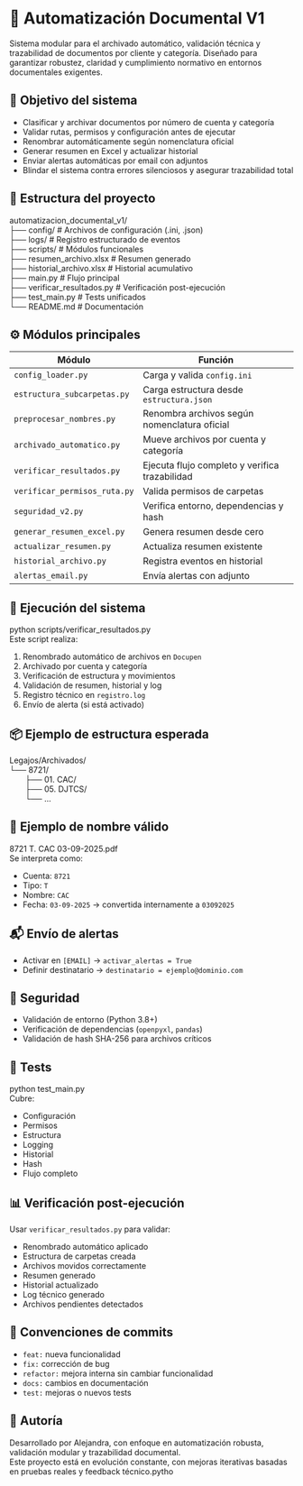 # 📘 Automatización Documental V1
Sistema modular para el archivado automático, validación técnica y trazabilidad de documentos por cliente y categoría. Diseñado para garantizar robustez, claridad y cumplimiento normativo en entornos documentales exigentes.

## 🚀 Objetivo del sistema
- Clasificar y archivar documentos por número de cuenta y categoría  
- Validar rutas, permisos y configuración antes de ejecutar  
- Renombrar automáticamente según nomenclatura oficial  
- Generar resumen en Excel y actualizar historial  
- Enviar alertas automáticas por email con adjuntos  
- Blindar el sistema contra errores silenciosos y asegurar trazabilidad total  

## 🧩 Estructura del proyecto
automatizacion_documental_v1/  
├── config/                  # Archivos de configuración (.ini, .json)  
├── logs/                   # Registro estructurado de eventos  
├── scripts/                # Módulos funcionales  
├── resumen_archivo.xlsx    # Resumen generado  
├── historial_archivo.xlsx  # Historial acumulativo  
├── main.py                 # Flujo principal  
├── verificar_resultados.py # Verificación post-ejecución  
├── test_main.py            # Tests unificados  
└── README.md               # Documentación  

## ⚙️ Módulos principales
| Módulo                        | Función |
|------------------------------|---------|
| `config_loader.py`           | Carga y valida `config.ini` |
| `estructura_subcarpetas.py`  | Carga estructura desde `estructura.json` |
| `preprocesar_nombres.py`     | Renombra archivos según nomenclatura oficial |
| `archivado_automatico.py`    | Mueve archivos por cuenta y categoría |
| `verificar_resultados.py`    | Ejecuta flujo completo y verifica trazabilidad |
| `verificar_permisos_ruta.py` | Valida permisos de carpetas |
| `seguridad_v2.py`            | Verifica entorno, dependencias y hash |
| `generar_resumen_excel.py`   | Genera resumen desde cero |
| `actualizar_resumen.py`      | Actualiza resumen existente |
| `historial_archivo.py`       | Registra eventos en historial |
| `alertas_email.py`           | Envía alertas con adjunto |

## 🧪 Ejecución del sistema
python scripts/verificar_resultados.py  
Este script realiza:  
1. Renombrado automático de archivos en `Docupen`  
2. Archivado por cuenta y categoría  
3. Verificación de estructura y movimientos  
4. Validación de resumen, historial y log  
5. Registro técnico en `registro.log`  
6. Envío de alerta (si está activado)  

## 📦 Ejemplo de estructura esperada
Legajos/Archivados/  
└── 8721/  
  ├── 01. CAC/  
  ├── 05. DJTCS/  
  └── ...  

## 🧠 Ejemplo de nombre válido
8721 T. CAC 03-09-2025.pdf  
Se interpreta como:  
- Cuenta: `8721`  
- Tipo: `T`  
- Nombre: `CAC`  
- Fecha: `03-09-2025` → convertida internamente a `03092025`  

## 📬 Envío de alertas
- Activar en `[EMAIL]` → `activar_alertas = True`  
- Definir destinatario → `destinatario = ejemplo@dominio.com`  

## 🔐 Seguridad
- Validación de entorno (Python 3.8+)  
- Verificación de dependencias (`openpyxl`, `pandas`)  
- Validación de hash SHA-256 para archivos críticos  

## 🧪 Tests
python test_main.py  
Cubre:  
- Configuración  
- Permisos  
- Estructura  
- Logging  
- Historial  
- Hash  
- Flujo completo  

## 📊 Verificación post-ejecución
Usar `verificar_resultados.py` para validar:  
- Renombrado automático aplicado  
- Estructura de carpetas creada  
- Archivos movidos correctamente  
- Resumen generado  
- Historial actualizado  
- Log técnico generado  
- Archivos pendientes detectados  

## 📌 Convenciones de commits
- `feat:` nueva funcionalidad  
- `fix:` corrección de bug  
- `refactor:` mejora interna sin cambiar funcionalidad  
- `docs:` cambios en documentación  
- `test:` mejoras o nuevos tests  

## 📝 Autoría
Desarrollado por Alejandra, con enfoque en automatización robusta, validación modular y trazabilidad documental.  
Este proyecto está en evolución constante, con mejoras iterativas basadas en pruebas reales y feedback técnico.pytho